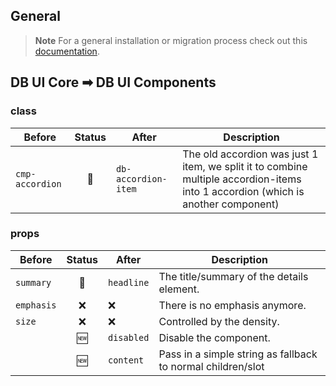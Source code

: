## General

> **Note**
> For a general installation or migration process check out this [documentation](https://www.npmjs.com/package/@db-ui/components).

## DB UI Core ➡ DB UI Components

### class

| Before          | Status | After               | Description                                                                                                                      |
| --------------- | :----: | ------------------- | -------------------------------------------------------------------------------------------------------------------------------- |
| `cmp-accordion` |   🔁   | `db-accordion-item` | The old accordion was just 1 item, we split it to combine multiple accordion-items into 1 accordion (which is another component) |

### props

| Before     | Status | After      | Description                                                 |
| ---------- | :----: | ---------- | ----------------------------------------------------------- |
| `summary`  |   🔁   | `headline` | The title/summary of the details element.                   |
| `emphasis` |   ❌   | ❌         | There is no emphasis anymore.                               |
| `size`     |   ❌   | ❌         | Controlled by the density.                                  |
|            |   🆕   | `disabled` | Disable the component.                                      |
|            |   🆕   | `content`  | Pass in a simple string as fallback to normal children/slot |
